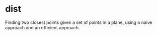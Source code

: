 # dist
Finding two closest points given a set of points in a plane, using a naive approach and an efficient approach.
